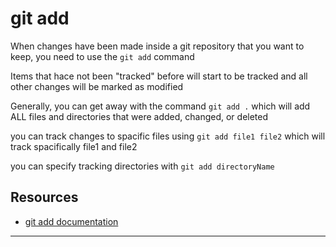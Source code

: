 # git add
When changes have been made inside a git repository that you want to keep, you need to use the `git add` command

Items that hace not been "tracked" before will start to be tracked and all other changes will be marked as modified

Generally, you can get away with the command `git add .` which will add ALL files and directories that were added, changed, or deleted

you can track changes to spacific files using `git add file1 file2` which will track spacifically file1 and file2

you can specify tracking directories with `git add directoryName`

## Resources 
- [git add documentation](https://git-scm.com/docs/git-add)
---